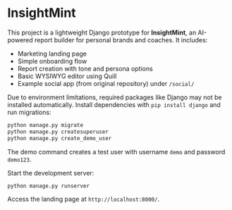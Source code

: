 # InsightMint

This project is a lightweight Django prototype for **InsightMint**, an AI-powered report builder for personal brands and coaches. It includes:

- Marketing landing page
- Simple onboarding flow
- Report creation with tone and persona options
- Basic WYSIWYG editor using Quill
- Example social app (from original repository) under `/social/`

Due to environment limitations, required packages like Django may not be installed automatically. Install dependencies with `pip install django` and run migrations:

```bash
python manage.py migrate
python manage.py createsuperuser
python manage.py create_demo_user
```

The demo command creates a test user with username `demo` and password `demo123`.

Start the development server:

```bash
python manage.py runserver
```

Access the landing page at `http://localhost:8000/`.
